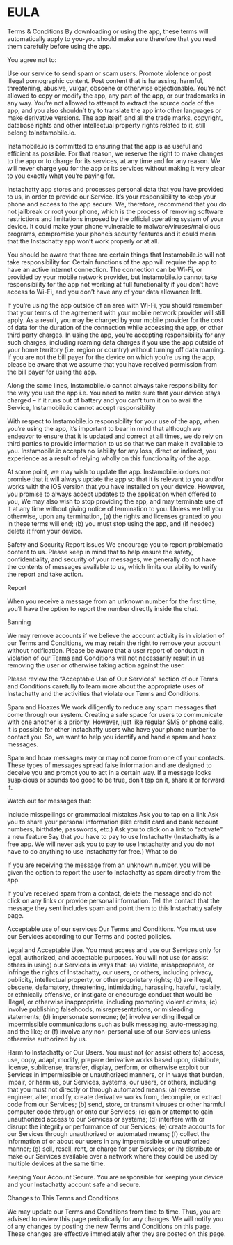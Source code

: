 # EULA

Terms & Conditions
By downloading or using the app, these terms will automatically apply to you-you should make sure therefore that you read them carefully before using the app.

You agree not to:

Use our service to send spam or scam users.
Promote violence or post illegal pornographic content.
Post content that is harassing, harmful, threatening, abusive, vulgar, obscene or otherwise objectionable.
You’re not allowed to copy or modify the app, any part of the app, or our trademarks in any way. You’re not allowed to attempt to extract the source code of the app, and you also shouldn’t try to translate the app into other languages or make derivative versions. The app itself, and all the trade marks, copyright, database rights and other intellectual property rights related to it, still belong toInstamobile.io.

Instamobile.io is committed to ensuring that the app is as useful and efficient as possible. For that reason, we reserve the right to make changes to the app or to charge for its services, at any time and for any reason. We will never charge you for the app or its services without making it very clear to you exactly what you’re paying for.

Instachatty app stores and processes personal data that you have provided to us, in order to provide our Service. It’s your responsibility to keep your phone and access to the app secure. We, therefore, recommend that you do not jailbreak or root your phone, which is the process of removing software restrictions and limitations imposed by the official operating system of your device. It could make your phone vulnerable to malware/viruses/malicious programs, compromise your phone’s security features and it could mean that the Instachatty app won’t work properly or at all.

You should be aware that there are certain things that Instamobile.io will not take responsibility for. Certain functions of the app will require the app to have an active internet connection. The connection can be Wi-Fi, or provided by your mobile network provider, but Instamobile.io cannot take responsibility for the app not working at full functionality if you don’t have access to Wi-Fi, and you don’t have any of your data allowance left.

If you’re using the app outside of an area with Wi-Fi, you should remember that your terms of the agreement with your mobile network provider will still apply. As a result, you may be charged by your mobile provider for the cost of data for the duration of the connection while accessing the app, or other third party charges. In using the app, you’re accepting responsibility for any such charges, including roaming data charges if you use the app outside of your home territory (i.e. region or country) without turning off data roaming. If you are not the bill payer for the device on which you’re using the app, please be aware that we assume that you have received permission from the bill payer for using the app.

Along the same lines, Instamobile.io cannot always take responsibility for the way you use the app i.e. You need to make sure that your device stays charged – if it runs out of battery and you can’t turn it on to avail the Service, Instamobile.io cannot accept responsibility

With respect to Instamobile.io responsibility for your use of the app, when you’re using the app, it’s important to bear in mind that although we endeavor to ensure that it is updated and correct at all times, we do rely on third parties to provide information to us so that we can make it available to you. Instamobile.io accepts no liability for any loss, direct or indirect, you experience as a result of relying wholly on this functionality of the app.

At some point, we may wish to update the app. Instamobile.io does not promise that it will always update the app so that it is relevant to you and/or works with the iOS version that you have installed on your device. However, you promise to always accept updates to the application when offered to you, We may also wish to stop providing the app, and may terminate use of it at any time without giving notice of termination to you. Unless we tell you otherwise, upon any termination, (a) the rights and licenses granted to you in these terms will end; (b) you must stop using the app, and (if needed) delete it from your device.

Safety and Security
Report issues
We encourage you to report problematic content to us. Please keep in mind that to help ensure the safety, confidentiality, and security of your messages, we generally do not have the contents of messages available to us, which limits our ability to verify the report and take action.

Report

When you receive a message from an unknown number for the first time, you’ll have the option to report the number directly inside the chat.

Banning

We may remove accounts if we believe the account activity is in violation of our Terms and Conditions, we may retain the right to remove your account without notification. Please be aware that a user report of conduct in violation of our Terms and Conditions will not necessarily result in us removing the user or otherwise taking action against the user.

Please review the “Acceptable Use of Our Services” section of our Terms and Conditions carefully to learn more about the appropriate uses of Instachatty and the activities that violate our Terms and Conditions.

Spam and Hoaxes
We work diligently to reduce any spam messages that come through our system. Creating a safe space for users to communicate with one another is a priority. However, just like regular SMS or phone calls, it is possible for other Instachatty users who have your phone number to contact you. So, we want to help you identify and handle spam and hoax messages.

Spam and hoax messages may or may not come from one of your contacts. These types of messages spread false information and are designed to deceive you and prompt you to act in a certain way. If a message looks suspicious or sounds too good to be true, don’t tap on it, share it or forward it.

Watch out for messages that:

Include misspellings or grammatical mistakes
Ask you to tap on a link
Ask you to share your personal information (like credit card and bank account numbers, birthdate, passwords, etc.)
Ask you to click on a link to “activate” a new feature
Say that you have to pay to use Instachatty (Instachatty is a free app. We will never ask you to pay to use Instachatty and you do not have to do anything to use Instachatty for free.)
What to do

If you are receiving the message from an unknown number, you will be given the option to report the user to Instachatty as spam directly from the app.

If you’ve received spam from a contact, delete the message and do not click on any links or provide personal information. Tell the contact that the message they sent includes spam and point them to this Instachatty safety page.

Acceptable use of our services
Our Terms and Conditions. You must use our Services according to our Terms and posted policies.

Legal and Acceptable Use. You must access and use our Services only for legal, authorized, and acceptable purposes. You will not use (or assist others in using) our Services in ways that: (a) violate, misappropriate, or infringe the rights of Instachatty, our users, or others, including privacy, publicity, intellectual property, or other proprietary rights; (b) are illegal, obscene, defamatory, threatening, intimidating, harassing, hateful, racially, or ethnically offensive, or instigate or encourage conduct that would be illegal, or otherwise inappropriate, including promoting violent crimes; (c) involve publishing falsehoods, misrepresentations, or misleading statements; (d) impersonate someone; (e) involve sending illegal or impermissible communications such as bulk messaging, auto-messaging, and the like; or (f) involve any non-personal use of our Services unless otherwise authorized by us.

Harm to Instachatty or Our Users. You must not (or assist others to) access, use, copy, adapt, modify, prepare derivative works based upon, distribute, license, sublicense, transfer, display, perform, or otherwise exploit our Services in impermissible or unauthorized manners, or in ways that burden, impair, or harm us, our Services, systems, our users, or others, including that you must not directly or through automated means: (a) reverse engineer, alter, modify, create derivative works from, decompile, or extract code from our Services; (b) send, store, or transmit viruses or other harmful computer code through or onto our Services; (c) gain or attempt to gain unauthorized access to our Services or systems; (d) interfere with or disrupt the integrity or performance of our Services; (e) create accounts for our Services through unauthorized or automated means; (f) collect the information of or about our users in any impermissible or unauthorized manner; (g) sell, resell, rent, or charge for our Services; or (h) distribute or make our Services available over a network where they could be used by multiple devices at the same time.

Keeping Your Account Secure. You are responsible for keeping your device and your Instachatty account safe and secure.

Changes to This Terms and Conditions

We may update our Terms and Conditions from time to time. Thus, you are advised to review this page periodically for any changes. We will notify you of any changes by posting the new Terms and Conditions on this page. These changes are effective immediately after they are posted on this page.
